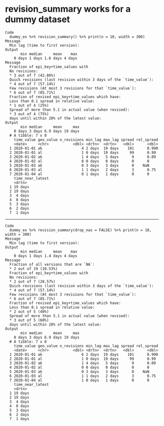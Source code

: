 # revision_summary works for a dummy dataset

    Code
      dummy_ex %>% revision_summary() %>% print(n = 10, width = 300)
    Message
      Min lag (time to first version):
    Output
           min median     mean    max
        0 days 1 days 1.6 days 4 days
    Message
      Fraction of epi_key+time_values with
      No revisions:
      * 3 out of 7 (42.86%)
      Quick revisions (last revision within 3 days of the `time_value`):
      * 4 out of 7 (57.14%)
      Few revisions (At most 3 revisions for that `time_value`):
      * 6 out of 7 (85.71%)
      Fraction of revised epi_key+time_values which have:
      Less than 0.1 spread in relative value:
      * 1 out of 4 (25%)
      Spread of more than 5.1 in actual value (when revised):
      * 3 out of 4 (75%)
      days until within 20% of the latest value:
    Output
           min median     mean     max
        0 days 3 days 6.9 days 19 days
      # A tibble: 7 x 8
        time_value geo_value n_revisions min_lag max_lag spread rel_spread
        <date>     <chr>           <dbl> <drtn>  <drtn>   <dbl>      <dbl>
      1 2020-01-01 ak                  4 2 days  19 days    101      0.990
      2 2020-01-01 al                  1 0 days  19 days     99      0.99 
      3 2020-01-02 ak                  1 4 days   5 days      9      0.09 
      4 2020-01-02 al                  0 0 days   0 days      0      0    
      5 2020-01-03 ak                  0 3 days   3 days      0    NaN    
      6 2020-01-03 al                  1 1 days   2 days      3      0.75 
      7 2020-01-04 al                  0 1 days   1 days      0      0    
        time_near_latest
        <drtn>          
      1 19 days         
      2 19 days         
      3  4 days         
      4  0 days         
      5  3 days         
      6  2 days         
      7  1 days         

---

    Code
      dummy_ex %>% revision_summary(drop_nas = FALSE) %>% print(n = 10, width = 300)
    Message
      Min lag (time to first version):
    Output
           min median     mean    max
        0 days 1 days 1.4 days 4 days
    Message
      Fraction of all versions that are `NA`:
      * 2 out of 19 (10.53%)
      Fraction of epi_key+time_values with
      No revisions:
      * 2 out of 7 (28.57%)
      Quick revisions (last revision within 3 days of the `time_value`):
      * 4 out of 7 (57.14%)
      Few revisions (At most 3 revisions for that `time_value`):
      * 6 out of 7 (85.71%)
      Fraction of revised epi_key+time_values which have:
      Less than 0.1 spread in relative value:
      * 2 out of 5 (40%)
      Spread of more than 5.1 in actual value (when revised):
      * 3 out of 5 (60%)
      days until within 20% of the latest value:
    Output
           min median     mean     max
        0 days 3 days 6.9 days 19 days
      # A tibble: 7 x 8
        time_value geo_value n_revisions min_lag max_lag spread rel_spread
        <date>     <chr>           <dbl> <drtn>  <drtn>   <dbl>      <dbl>
      1 2020-01-01 ak                  6 2 days  19 days    101      0.990
      2 2020-01-01 al                  1 0 days  19 days     99      0.99 
      3 2020-01-02 ak                  1 4 days   5 days      9      0.09 
      4 2020-01-02 al                  0 0 days   0 days      0      0    
      5 2020-01-03 ak                  0 3 days   3 days      0    NaN    
      6 2020-01-03 al                  1 1 days   2 days      3      0.75 
      7 2020-01-04 al                  1 0 days   1 days      0      0    
        time_near_latest
        <drtn>          
      1 19 days         
      2 19 days         
      3  4 days         
      4  0 days         
      5  3 days         
      6  2 days         
      7  1 days         

